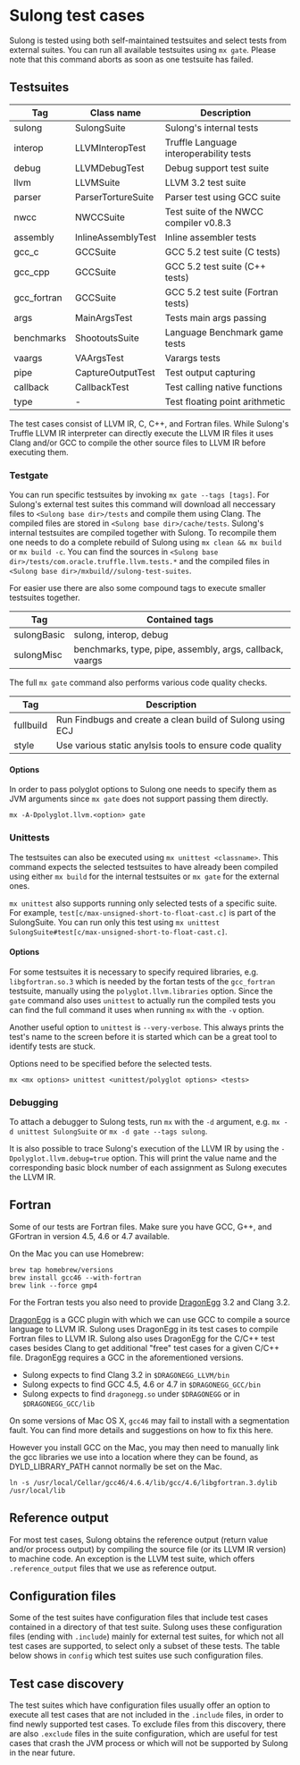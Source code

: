 # Sulong test cases

Sulong is tested using both self-maintained testsuites and select tests
from external suites. You can run all available testsuites using `mx gate`.
Please note that this command aborts as soon as one testsuite has failed.

## Testsuites

| Tag           | Class name          | Description                             |
|---------------|---------------------|-----------------------------------------|
| sulong        | SulongSuite         | Sulong's internal tests                 |
| interop       | LLVMInteropTest     | Truffle Language interoperability tests |
| debug         | LLVMDebugTest       | Debug support test suite                |
| llvm          | LLVMSuite           | LLVM 3.2 test suite                     |
| parser        | ParserTortureSuite  | Parser test using GCC suite             |
| nwcc          | NWCCSuite           | Test suite of the NWCC compiler v0.8.3  |
| assembly      | InlineAssemblyTest  | Inline assembler tests                  |
| gcc_c         | GCCSuite            | GCC 5.2 test suite (C tests)            |
| gcc_cpp       | GCCSuite            | GCC 5.2 test suite (C++ tests)          |
| gcc_fortran   | GCCSuite            | GCC 5.2 test suite (Fortran tests)      |
| args          | MainArgsTest        | Tests main args passing                 |
| benchmarks    | ShootoutsSuite      | Language Benchmark game tests           |
| vaargs        | VAArgsTest          | Varargs tests                           |
| pipe          | CaptureOutputTest   | Test output capturing                   |
| callback      | CallbackTest        | Test calling native functions           |
| type          | -                   | Test floating point arithmetic          |

The test cases consist of LLVM IR, C, C++, and Fortran files. While
Sulong's Truffle LLVM IR interpreter can directly execute the LLVM IR
files it uses Clang and/or GCC to compile the other source files to LLVM IR
before executing them.

### Testgate

You can run specific testsuites by invoking `mx gate --tags [tags]`. For Sulong's
external test suites this command will download all neccessary files to
`<Sulong base dir>/tests` and compile them using Clang. The compiled files are
stored in `<Sulong base dir>/cache/tests`. Sulong's internal testsuites are compiled
together with Sulong. To recompile them one needs to do a complete rebuild of Sulong
using `mx clean && mx build` or `mx build -c`. You can find the sources in
`<Sulong base dir>/tests/com.oracle.truffle.llvm.tests.*` and the compiled files
in `<Sulong base dir>/mxbuild//sulong-test-suites`.

For easier use there are also some compound tags to execute smaller testsuites together.

| Tag          | Contained tags                                               |
|--------------|--------------------------------------------------------------|
| sulongBasic  | sulong, interop, debug                                       |
| sulongMisc   | benchmarks, type, pipe, assembly, args, callback, vaargs     |

The full `mx gate` command also performs various code quality checks.

| Tag          | Description                                                  |
|--------------|--------------------------------------------------------------|
| fullbuild    | Run Findbugs and create a clean build of Sulong using ECJ    |
| style        | Use various static anylsis tools to ensure code quality      |

#### Options

In order to pass polyglot options to Sulong one needs to specify them as JVM
arguments since `mx gate` does not support passing them directly.

    mx -A-Dpolyglot.llvm.<option> gate

### Unittests

The testsuites can also be executed using `mx unittest <classname>`. This
command expects the selected testsuites to have already been compiled using either
`mx build` for the internal testsuites or `mx gate` for the external ones.

`mx unittest` also supports running only selected tests of a specific suite. For
example, `test[c/max-unsigned-short-to-float-cast.c]` is part of the SulongSuite.
You can run only this test using
`mx unittest SulongSuite#test[c/max-unsigned-short-to-float-cast.c]`.

#### Options

For some testsuites it is necessary to specify required libraries, e.g. `libgfortran.so.3`
which is needed by the fortan tests of the `gcc_fortran` testsuite, manually using the
`polyglot.llvm.libraries` option. Since the `gate` command also uses `unittest`
to actually run the compiled tests you can find the full command it uses when running
`mx` with the `-v` option.

Another useful option to `unittest` is `--very-verbose`. This always prints the
test's name to the screen before it is started which can be a great tool to
identify tests are stuck.

Options need to be specified before the selected tests.

    mx <mx options> unittest <unittest/polyglot options> <tests>

### Debugging

To attach a debugger to Sulong tests, run `mx` with the `-d` argument, e.g.
`mx -d unittest SulongSuite` or `mx -d gate --tags sulong`.

It is also possible to trace Sulong's execution of the LLVM IR by using the
`-Dpolyglot.llvm.debug=true` option. This will print the value name
and the corresponding basic block number of each assignment as Sulong executes
the LLVM IR.

## Fortran

Some of our tests are Fortran files. Make sure you have GCC, G++, and GFortran
in version 4.5, 4.6 or 4.7 available.

On the Mac you can use Homebrew:

    brew tap homebrew/versions
    brew install gcc46 --with-fortran
    brew link --force gmp4

For the Fortran tests you also need to provide
[DragonEgg](http://dragonegg.llvm.org/) 3.2 and Clang 3.2.

[DragonEgg](http://dragonegg.llvm.org/) is a GCC plugin with which we
can use GCC to compile a source language to LLVM IR. Sulong uses
DragonEgg in its test cases to compile Fortran files to LLVM IR.
Sulong also uses DragonEgg for the C/C++ test cases besides Clang to get
additional "free" test cases for a given C/C++ file. DragonEgg requires
a GCC in the aforementioned versions.

- Sulong expects to find Clang 3.2 in `$DRAGONEGG_LLVM/bin`
- Sulong expects to find GCC 4.5, 4.6 or 4.7 in `$DRAGONEGG_GCC/bin`
- Sulong expects to find `dragonegg.so` under `$DRAGONEGG` or in `$DRAGONEGG_GCC/lib`

On some versions of Mac OS X, `gcc46` may fail to install with a segmentation
fault. You can find more details and suggestions on how to fix this here.

However you install GCC on the Mac, you may then need to manually link the
gcc libraries we use into a location where they can be found, as
DYLD_LIBRARY_PATH cannot normally be set on the Mac.

    ln -s /usr/local/Cellar/gcc46/4.6.4/lib/gcc/4.6/libgfortran.3.dylib /usr/local/lib

## Reference output

For most test cases, Sulong obtains the reference output (return value and/or
process output) by compiling the source file (or its LLVM IR version)
to machine code. An exception is the LLVM test suite, which offers
`.reference_output` files that we use as reference output.

## Configuration files

Some of the test suites have configuration files that include test cases
contained in a directory of that test suite. Sulong uses these configuration
files (ending with `.include`) mainly for external test suites, for which
not all test cases are supported, to select only a subset of these tests.
The table below shows in `config` which test suites use such configuration
files.

## Test case discovery

The test suites which have configuration files usually offer an option
to execute all test cases that are not included in the `.include` files,
in order to find newly supported test cases. To
exclude files from this discovery, there are also `.exclude` files in
the suite configuration, which are useful for test cases that crash the
JVM process or which will not be supported by Sulong in the near future.
